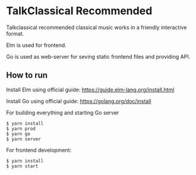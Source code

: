 # TalkClassical Recommended

Talkclassical recommended classical music works in a friendly interactive format.

Elm is used for frontend.

Go is used as web-server for seving static frontend files and providing API.

## How to run

Install Elm using official guide: https://guide.elm-lang.org/install.html

Install Go using official guide: https://golang.org/doc/install

For building everything and starting Go server

```
$ yarn install
$ yarn prod
$ yarn go
$ yarn server
```

For frontend development:

```
$ yarn install
$ yarn start
```
